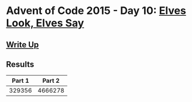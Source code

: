 # Advent of Code 2015 - Day 10: [Elves Look, Elves Say](https://adventofcode.com/2015/day/10)

## [Write Up](https://github.com/CodingAP/advent-of-code/blob/main/writeups/2015/day10_writeup.md)
## Results
| Part 1 | Part 2 | 
|:---:|:---:|
| 329356 | 4666278 |